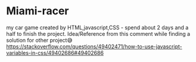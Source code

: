 # Miami-racer
my car game created by HTML,javascript,CSS - spend about 2 days and a half to finish the project.
 Idea/Reference from this comment while finding a solution for other project😅 https://stackoverflow.com/questions/49402471/how-to-use-javascript-variables-in-css/49402686#49402686
